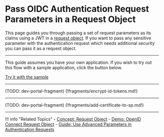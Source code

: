 # Pass OIDC Authentication Request Parameters in a Request Object

This page guides you through passing a set of request parameters as its claims using a JWT in a [request object](../../../concepts/authentication/request-object). 
If you want to pass any sensitive parameter with the authentication request which needs additional security you can pass it as a request object.

---

This guide assumes you have your own application. If you wish to try out this flow with a sample application, click the button below. 

<a class="samplebtn_a" href="../../../quick-starts/request-object" rel="nofollow noopener">Try it with the sample</a>

----

(TODO: dev-portal-fragment)
{!fragments/encrypt-id-tokens.md!}

----

(TODO: dev-portal-fragment)
{!fragments/add-certificate-to-sp.md!}

----

!!! info "Related Topics"
    - [Concept: Request Object](../../../concepts/authentication/request-object)
    - [Demo: OpenID Connect Request Object](../../../quick-starts/request-object)
    - [Guide: Use Advanced Parameters in Authentication Requests](../oidc-parameters-in-auth-request)